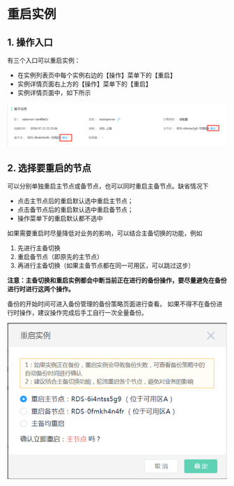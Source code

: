 # 重启实例

## 1. 操作入口
有三个入口可以重启实例：

- 在实例列表页中每个实例右边的【操作】菜单下的【重启】
- 实例详情页面右上方的【操作】菜单下的【重启】
- 实例详情页面中，如下所示

![重启实例2](../../../../../../image/RDS/Reboot-Instance-2.png)

## 2. 选择要重启的节点
可以分别单独重启主节点或备节点，也可以同时重启主备节点。缺省情况下
- 点击主节点后的重启默认选中重启主节点；
- 点击备节点后的重启默认选中重启备节点；
- 操作菜单下的重启默认都不选中

如果需要重启时尽量降低对业务的影响，可以结合主备切换的功能，例如
1. 先进行主备切换
2. 重启备节点（即原先的主节点）
3. 再进行主备切换（如果主备节点都在同一可用区，可以跳过这步）

**注意：主备切换和重启实例都会中断当前正在进行的备份操作，要尽量避免在备份进行时进行这两个操作。**

备份的开始时间可进入备份管理的备份策略页面进行查看。 如果不得不在备份进行时操作，建议操作完成后手工自行一次全量备份。

![重启实例4](../../../../../../image/RDS/Reboot-Instance-4.png)
